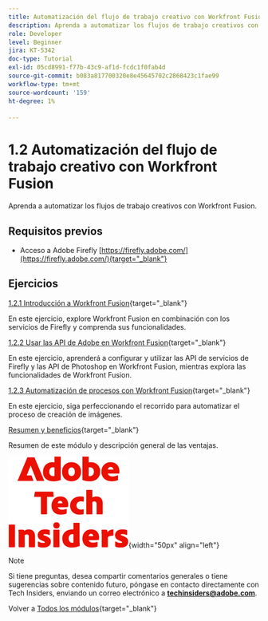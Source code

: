 ```yaml
---
title: Automatización del flujo de trabajo creativo con Workfront Fusion
description: Aprenda a automatizar los flujos de trabajo creativos con Workfront Fusion
role: Developer
level: Beginner
jira: KT-5342
doc-type: Tutorial
exl-id: 05cd8991-f77b-43c9-af1d-fcdc1f0fab4d
source-git-commit: b083a817700320e8e45645702c2868423c1fae99
workflow-type: tm+mt
source-wordcount: '159'
ht-degree: 1%

---
```


# 1.2 Automatización del flujo de trabajo creativo con Workfront Fusion

Aprenda a automatizar los flujos de trabajo creativos con Workfront Fusion.

## Requisitos previos

- Acceso a Adobe Firefly [https://firefly.adobe.com/](https://firefly.adobe.com/){target="_blank"}

## Ejercicios

[1.2.1 Introducción a Workfront Fusion](./ex1.md){target="_blank"}

En este ejercicio, explore Workfront Fusion en combinación con los servicios de Firefly y comprenda sus funcionalidades.

[1.2.2 Usar las API de Adobe en Workfront Fusion](./ex2.md){target="_blank"}

En este ejercicio, aprenderá a configurar y utilizar las API de servicios de Firefly y las API de Photoshop en Workfront Fusion, mientras explora las funcionalidades de Workfront Fusion.

[1.2.3 Automatización de procesos con Workfront Fusion](./ex3.md){target="_blank"}

En este ejercicio, siga perfeccionando el recorrido para automatizar el proceso de creación de imágenes.

[Resumen y beneficios](./summary.md){target="_blank"}

Resumen de este módulo y descripción general de las ventajas.

![Perspectivas técnicas](./../../../assets/images/techinsiders.png){width="50px" align="left"}

>[!NOTE]
>
>Si tiene preguntas, desea compartir comentarios generales o tiene sugerencias sobre contenido futuro, póngase en contacto directamente con Tech Insiders, enviando un correo electrónico a **techinsiders@adobe.com**.

Volver a [Todos los módulos](../../../overview.md){target="_blank"}
